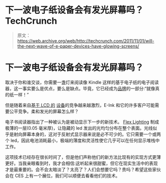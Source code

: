 # 下一波电子纸设备会有发光屏幕吗？TechCrunch

> 原文：<https://web.archive.org/web/http://techcrunch.com/2011/11/01/will-the-next-wave-of-e-paper-devices-have-glowing-screens/>

# 下一波电子纸设备会有发光屏幕吗？

取决于你和谁交谈，你需要一盏灯来阅读像 Kindle 这样的基于电子纸的电子阅读器，这一事实要么是优点，要么是缺点。毕竟，它已经成为[品牌](https://web.archive.org/web/20230204134414/https://techcrunch.com/2010/09/13/video-new-amazon-kindle-ad-shows-how-impossible-it-is-to-read-the-ipad-in-direct-sunlight/)的一部分:“就像真的纸一样！”

但是随着来自[基于 LCD 的](beta.techcrunch.com/2011/09/28/amazon-kindle-fir/) [设备](https://web.archive.org/web/20230204134414/https://techcrunch.com/tag/ipad/)的竞争越来越激烈，E-Ink 和它的许多客户可能需要公平竞争。柔和发光的屏幕怎么样？

电子书阅读器指出了一种被认为是被动显示下一步的新技术。 [Flex Lighting](https://web.archive.org/web/20230204134414/http://www.flexlighting.com/index.html) 制成极薄的一层(0.05 毫米厚)，让隐藏的 led 发出的光均匀分布在整个表面。光线似乎是射向屏幕本身的，这对于反射式显示器来说是必不可少的。它只需要一个或两个 led，因此电池消耗最小，极端的薄度和灵活性使它几乎可以在任何显示堆栈中工作。

这项技术已经存在很长时间了，但是他们声称他们的新方法比现有的实现方式更薄更好。当我亲眼看到时，我才会相信:这听起来很甜蜜，但它在现实生活中的表现才是最重要的。会不会太暗淡了？太亮了？人们会想要它吗？贵吗？希望这些家伙会在 CES 上有一个展位，我们可以顺便去看看他们的技术。